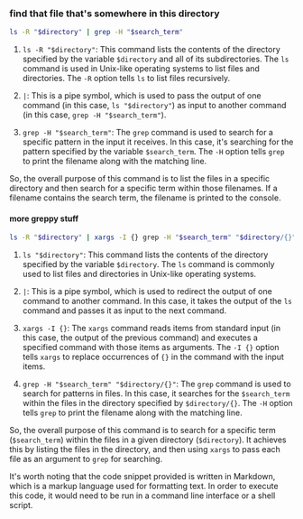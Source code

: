 ### find that file that's somewhere in this directory
```bash
ls -R "$directory" | grep -H "$search_term"
```

1. `ls -R "$directory"`: This command lists the contents of the directory specified by the variable `$directory` and all of its subdirectories. The `ls` command is used in Unix-like operating systems to list files and directories. The `-R` option tells `ls` to list files recursively.

2. `|`: This is a pipe symbol, which is used to pass the output of one command (in this case, `ls "$directory"`) as input to another command (in this case, `grep -H "$search_term"`).

3. `grep -H "$search_term"`: The `grep` command is used to search for a specific pattern in the input it receives. In this case, it's searching for the pattern specified by the variable `$search_term`. The `-H` option tells `grep` to print the filename along with the matching line.

So, the overall purpose of this command is to list the files in a specific directory and then search for a specific term within those filenames. If a filename contains the search term, the filename is printed to the console.

#### more greppy stuff
```bash
ls -R "$directory" | xargs -I {} grep -H "$search_term" "$directory/{}"
```

1. `ls "$directory"`: This command lists the contents of the directory specified by the variable `$directory`. The `ls` command is commonly used to list files and directories in Unix-like operating systems.

2. `|`: This is a pipe symbol, which is used to redirect the output of one command to another command. In this case, it takes the output of the `ls` command and passes it as input to the next command.

3. `xargs -I {}`: The `xargs` command reads items from standard input (in this case, the output of the previous command) and executes a specified command with those items as arguments. The `-I {}` option tells `xargs` to replace occurrences of `{}` in the command with the input items.

4. `grep -H "$search_term" "$directory/{}"`: The `grep` command is used to search for patterns in files. In this case, it searches for the `$search_term` within the files in the directory specified by `$directory/{}`. The `-H` option tells `grep` to print the filename along with the matching line.

So, the overall purpose of this command is to search for a specific term (`$search_term`) within the files in a given directory (`$directory`). It achieves this by listing the files in the directory, and then using `xargs` to pass each file as an argument to `grep` for searching.

It's worth noting that the code snippet provided is written in Markdown, which is a markup language used for formatting text. In order to execute this code, it would need to be run in a command line interface or a shell script.

